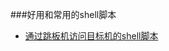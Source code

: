 ###好用和常用的shell脚本


- [通过跳板机访问目标机的shell脚本](https://github.com/linjunjie/shell_codes/blob/master/ssh_logon_through_rebound_server.exp)
